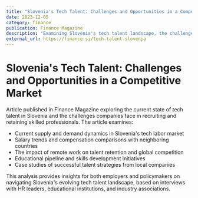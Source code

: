 ```yaml
---
title: "Slovenia's Tech Talent: Challenges and Opportunities in a Competitive Market"
date: 2023-12-05
category: finance
publication: Finance Magazine
description: "Examining Slovenia's tech talent landscape, the challenges of talent retention, and strategies for companies to attract and develop skilled professionals."
external_url: https://finance.si/tech-talent-slovenia
---
```


# Slovenia's Tech Talent: Challenges and Opportunities in a Competitive Market

Article published in Finance Magazine exploring the current state of tech talent in Slovenia and the challenges companies face in recruiting and retaining skilled professionals. The article examines:

- Current supply and demand dynamics in Slovenia's tech labor market
- Salary trends and compensation comparisons with neighboring countries
- The impact of remote work on talent retention and global competition
- Educational pipeline and skills development initiatives
- Case studies of successful talent strategies from local companies

This analysis provides insights for both employers and policymakers on navigating Slovenia's evolving tech talent landscape, based on interviews with HR leaders, educational institutions, and industry associations. 
